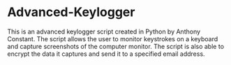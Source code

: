 # Advanced-Keylogger
This is an advanced keylogger script created in Python by Anthony Constant. The script allows the user to monitor keystrokes on a keyboard and capture screenshots of the computer monitor. The script is also able to encrypt the data it captures and send it to a specified email address.
